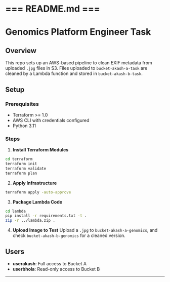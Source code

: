# === README.md ===
# Genomics Platform Engineer Task

## Overview
This repo sets up an AWS-based pipeline to clean EXIF metadata from uploaded `.jpg` files in S3. Files uploaded to `bucket-akash-a-task` are cleaned by a Lambda function and stored in `bucket-akash-b-task`.

## Setup

### Prerequisites
- Terraform >= 1.0
- AWS CLI with credentials configured
- Python 3.11

### Steps
1. **Install Terraform Modules**
```sh
cd terraform
terraform init
terraform validate
terraform plan
```

2. **Apply Infrastructure**
```sh
terraform apply -auto-approve
```

3. **Package Lambda Code**
```sh
cd lambda
pip install -r requirements.txt -t .
zip -r ../lambda.zip .
```

4. **Upload Image to Test**
Upload a `.jpg` to `bucket-akash-a-genomics`, and check `bucket-akash-b-genomics` for a cleaned version.

## Users
- **userakash**: Full access to Bucket A
- **userbhola**: Read-only access to Bucket B

---